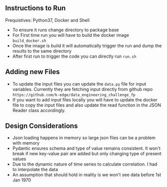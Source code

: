 ## Instructions to Run
Prequistives: Python37, Docker and Shell
* To ensure it runs change directory to package base
* For First time run you will have to build the docker image `build_docker.sh`
* Once the image is build it will automatically trigger the run and dump the results to the same directory
* After first run to trigger the code you can directly run `run.sh`

## Adding new Files
* To update the input files you can update the `data.py` file for input variables. Currently they are fetching input directly from github repo
`https://github.com/k-edge/data_engineering_challenge_fp`
* If you want to add input files locally you will have to update the docker file to copy the input files and also update the read function in the JSON Reader class accordingly.

## Design Considerations
* Json loading happens in memory so large json files can be a problem with memory
* Pydantic ensures schema and type of value remains consistent. It won't break if new key-value pair are added but only changing type of present values
* Due to the dynamic nature of time series to calculate correlation. I had to interpolate the data
* An assumption that should hold in reality is we won't see data before 1st Jan 1970
